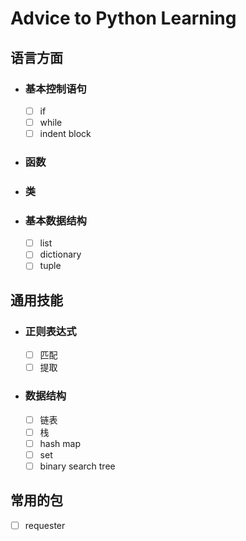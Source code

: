 # Advice to Python Learning

## 语言方面
- ### 基本控制语句
	+ [ ] if
	+ [ ] while
	+ [ ] indent block

- ### 函数
- ### 类
- ### 基本数据结构
	+ [ ] list
	+ [ ] dictionary
	+ [ ] tuple

## 通用技能
- ### 正则表达式
	+ [ ] 匹配
	+ [ ] 提取

- ### 数据结构
	+ [ ] 链表
	+ [ ] 栈
	+ [ ] hash map
	+ [ ] set
	+ [ ] binary search tree

## 常用的包
+ [ ] requester
